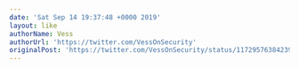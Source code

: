 ```yaml
---
date: 'Sat Sep 14 19:37:48 +0000 2019'
layout: like
authorName: Vess
authorUrl: 'https://twitter.com/VessOnSecurity'
originalPost: 'https://twitter.com/VessOnSecurity/status/1172957638423928832'
---
```

